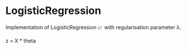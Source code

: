# LogisticRegression
Implementation of LogisticRegression 📈 with regularisation parameter λ.


z = X * theta
